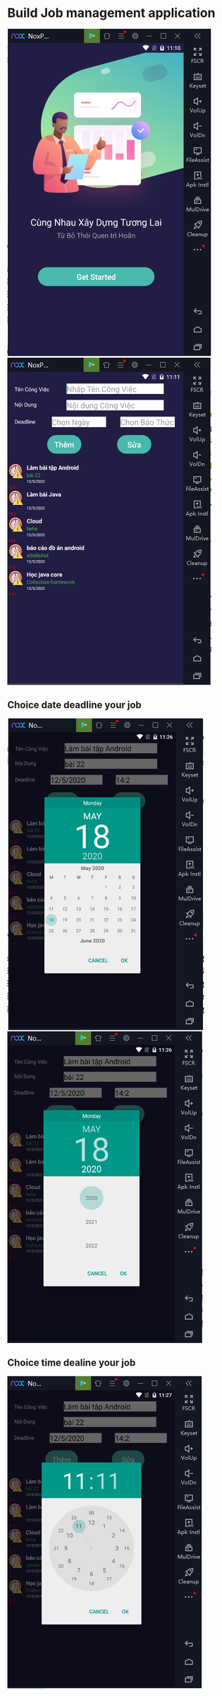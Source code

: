 # Build Job management application

![](mockup/homeScreen.png)
![](mockup/listScreen%20and%20editScreen.PNG)

## Choice date deadline your job
![](mockup/choiceDayScreen.PNG)
![](mockup/SubchoiceDayScreen.PNG)
## Choice time dealine your job
![](mockup/ChoiceTimeScreen.PNG)
